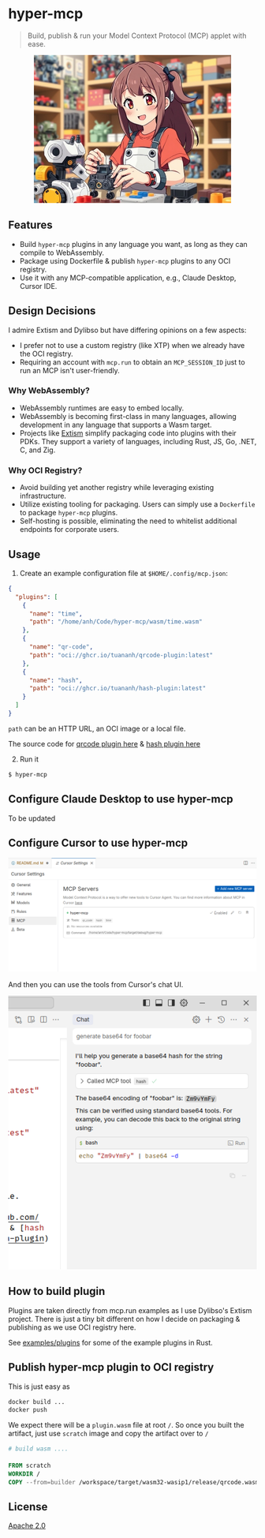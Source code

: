# hyper-mcp

> Build, publish & run your Model Context Protocol (MCP) applet with ease.

<p align="center">
  <img src="./assets/ai.jpg" style="height: 300px;">
</p>

## Features

- Build `hyper-mcp` plugins in any language you want, as long as they can compile to WebAssembly.
- Package using Dockerfile & publish `hyper-mcp` plugins to any OCI registry.
- Use it with any MCP-compatible application, e.g., Claude Desktop, Cursor IDE.

## Design Decisions

I admire Extism and Dylibso but have differing opinions on a few aspects:

- I prefer not to use a custom registry (like XTP) when we already have the OCI registry.
- Requiring an account with `mcp.run` to obtain an `MCP_SESSION_ID` just to run an MCP isn't user-friendly.

### Why WebAssembly?

- WebAssembly runtimes are easy to embed locally.
- WebAssembly is becoming first-class in many languages, allowing development in any language that supports a Wasm target.
- Projects like [Extism](https://github.com/extism/extism) simplify packaging code into plugins with their PDKs. They support a variety of languages, including Rust, JS, Go, .NET, C, and Zig.

### Why OCI Registry?

- Avoid building yet another registry while leveraging existing infrastructure.
- Utilize existing tooling for packaging. Users can simply use a `Dockerfile` to package `hyper-mcp` plugins.
- Self-hosting is possible, eliminating the need to whitelist additional endpoints for corporate users.

## Usage

1. Create an example configuration file at `$HOME/.config/mcp.json`:

  ```json
  {
    "plugins": [
      {
        "name": "time",
        "path": "/home/anh/Code/hyper-mcp/wasm/time.wasm"
      },
      {
        "name": "qr-code",
        "path": "oci://ghcr.io/tuananh/qrcode-plugin:latest"
      },
      {
        "name": "hash",
        "path": "oci://ghcr.io/tuananh/hash-plugin:latest"
      }
    ]
  }
  ```

`path` can be an HTTP URL, an OCI image or a local file.

The source code for [qrcode plugin here](https://github.com/tuananh/hyper-mcp/tree/main/examples/plugins/qr-code) & [hash plugin here](https://github.com/tuananh/hyper-mcp-hash-plugin)

2. Run it

```sh
$ hyper-mcp
```

## Configure Claude Desktop to use hyper-mcp

To be updated

## Configure Cursor to use hyper-mcp

![cursor mcp](./assets/cursor-mcp.png)

And then you can use the tools from Cursor's chat UI.

![cursor mcp chat](./assets/cursor-mcp-1.png)

## How to build plugin

Plugins are taken directly from mcp.run examples as I use Dylibso's Extism project. There is just a tiny bit different on how I decide on packaging & publishing as we use OCI registry here.

See [examples/plugins](./examples/plugins) for some of the example plugins in Rust.

## Publish hyper-mcp plugin to OCI registry

This is just easy as

```sh
docker build ...
docker push
```

We expect there will be a `plugin.wasm` file at root `/`. So once you built the artifact, just use `scratch` image and copy the artifact over to `/`

```dockerfile
# build wasm ....

FROM scratch
WORKDIR /
COPY --from=builder /workspace/target/wasm32-wasip1/release/qrcode.wasm /plugin.wasm
```

## License

[Apache 2.0](./LICENSE)
